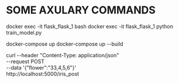 # SOME AXULARY COMMANDS

docker exec -it flask_flask_1 bash
docker exec -it flask_flask_1 python train_model.py

docker-compose up
docker-compose up --build

curl --header "Content-Type: application/json" \
  --request POST \
  --data '{"flower":"33,4,5,6"}' \
  http://localhost:5000/iris_post